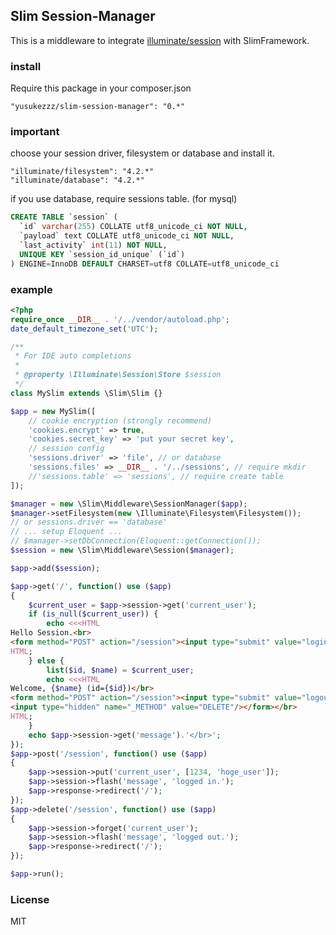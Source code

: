 ## Slim Session-Manager

This is a middleware to integrate [illuminate/session](https://github.com/illuminate/session "illuminate/session") with SlimFramework.

### install

Require this package in your composer.json

    "yusukezzz/slim-session-manager": "0.*"

### important

choose your session driver, filesystem or database and install it.

    "illuminate/filesystem": "4.2.*"
    "illuminate/database": "4.2.*"

if you use database, require sessions table. (for mysql)

```sql
CREATE TABLE `session` (
  `id` varchar(255) COLLATE utf8_unicode_ci NOT NULL,
  `payload` text COLLATE utf8_unicode_ci NOT NULL,
  `last_activity` int(11) NOT NULL,
  UNIQUE KEY `session_id_unique` (`id`)
) ENGINE=InnoDB DEFAULT CHARSET=utf8 COLLATE=utf8_unicode_ci
```

### example

```php
<?php
require_once __DIR__ . '/../vendor/autoload.php';
date_default_timezone_set('UTC');

/**
 * For IDE auto completions
 *
 * @property \Illuminate\Session\Store $session
 */
class MySlim extends \Slim\Slim {}

$app = new MySlim([
    // cookie encryption (strongly recommend)
    'cookies.encrypt' => true,
    'cookies.secret_key' => 'put your secret key',
    // session config
    'sessions.driver' => 'file', // or database
    'sessions.files' => __DIR__ . '/../sessions', // require mkdir
    //'sessions.table' => 'sessions', // require create table
]);

$manager = new \Slim\Middleware\SessionManager($app);
$manager->setFilesystem(new \Illuminate\Filesystem\Filesystem());
// or sessions.driver == 'database'
// ... setup Eloquent ...
// $manager->setDbConnection(Eloquent::getConnection());
$session = new \Slim\Middleware\Session($manager);

$app->add($session);

$app->get('/', function() use ($app)
{
    $current_user = $app->session->get('current_user');
    if (is_null($current_user)) {
        echo <<<HTML
Hello Session.<br>
<form method="POST" action="/session"><input type="submit" value="login"/></form></br>
HTML;
    } else {
        list($id, $name) = $current_user;
        echo <<<HTML
Welcome, {$name} (id={$id})</br>
<form method="POST" action="/session"><input type="submit" value="logout"/>
<input type="hidden" name="_METHOD" value="DELETE"/></form></br>
HTML;
    }
    echo $app->session->get('message').'</br>';
});
$app->post('/session', function() use ($app)
{
    $app->session->put('current_user', [1234, 'hoge_user']);
    $app->session->flash('message', 'logged in.');
    $app->response->redirect('/');
});
$app->delete('/session', function() use ($app)
{
    $app->session->forget('current_user');
    $app->session->flash('message', 'logged out.');
    $app->response->redirect('/');
});

$app->run();
```

### License

MIT
